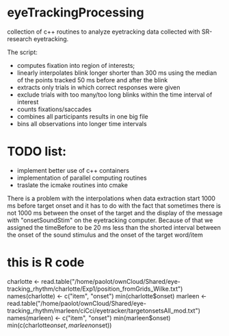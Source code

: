 # eyeTrackingProcessing

collection of c++ routines to analyze eyetracking data collected with SR-research eyetracking. 

The script:
- computes fixation into region of interests;
- linearly interpolates blink longer shorter than 300 ms using the median of the points tracked 50 ms before and after the blink
- extracts only trials in which correct responses were given
- exclude trials with too many/too long blinks within the time interval of interest
- counts fixations/saccades
- combines all participants results in one big file
- bins all observations into longer time intervals

# TODO list:
- implement better use of c++ containers
- implementation of parallel computing routines
- traslate the icmake routines into cmake

There is a problem with the interpolations when data extraction start 1000 ms before target onset and it has to do with the fact that sometimes there is not 1000 ms between the onset of the target and the display of the message with "onsetSoundStim" on the eyetracking computer. Because of that we assigned the timeBefore to be 20 ms less than the shorted interval between the onset of the sound stimulus and the onset of the target word/item

# this is R code
charlotte <- read.table("/home/paolot/ownCloud/Shared/eye-tracking_rhythm/charlotte/Exp1/position_fromGrids_Wilke.txt")
names(charlotte) <- c("item", "onset")
min(charlotte$onset)
marleen <- read.table("/home/paolot/ownCloud/Shared/eye-tracking_rhythm/marleen/ciCci/eyetracker/targetonsetsAll_mod.txt")
names(marleen) <- c("item", "onset")
min(marleen$onset)
min(c(charlotte$onset, marleen$onset))
